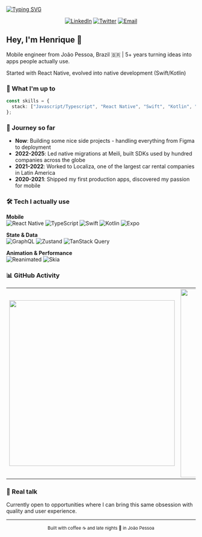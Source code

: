 <!-- Typing Animation -->
[![Typing SVG](https://readme-typing-svg.demolab.com?font=Fira+Code&weight=600&size=28&pause=1000&color=0052CC&center=true&vCenter=true&width=800&lines=Senior+Mobile+Engineer;React+Native+%2B+Native+Development+%F0%9F%8E%89)](https://git.io/typing-svg)

<div align="center">
  
  <!-- Social Links -->
  [![LinkedIn](https://img.shields.io/badge/LinkedIn-0077B5?style=for-the-badge&logo=linkedin&logoColor=white)](https://www.linkedin.com/in/hmarques98/)
  [![Twitter](https://img.shields.io/badge/Twitter-1DA1F2?style=for-the-badge&logo=twitter&logoColor=white)](https://twitter.com/hmarques98_)
  [![Email](https://img.shields.io/badge/Email-D14836?style=for-the-badge&logo=gmail&logoColor=white)](mailto:jhmarques98@gmail.com)
  
</div>

## Hey, I'm Henrique 👋

Mobile engineer from João Pessoa, Brazil 🇧🇷 | 5+ years turning ideas into apps people actually use.

Started with React Native, evolved into native development (Swift/Kotlin)

### 🚀 What I'm up to

```typescript
const skills = {
  stack: ["Javascript/Typescript", "React Native", "Swift", "Kotlin", "GraphQL", "NodeJS", "Go", "Figma"]
};
```

### 💼 Journey so far

- **Now**: Building some nice side projects - handling everything from Figma to deployment
- **2022-2025**: Led native migrations at Meili, built SDKs used by hundred companies across the globe
- **2021-2022**: Worked to Localiza, one of the largest car rental companies in Latin America 
- **2020-2021**: Shipped my first production apps, discovered my passion for mobile

### 🛠️ Tech I actually use

<div align="left">
  
**Mobile**  
![React Native](https://img.shields.io/badge/React_Native-20232A?style=flat-square&logo=react&logoColor=61DAFB)
![TypeScript](https://img.shields.io/badge/TypeScript-007ACC?style=flat-square&logo=typescript&logoColor=white)
![Swift](https://img.shields.io/badge/Swift-FA7343?style=flat-square&logo=swift&logoColor=white)
![Kotlin](https://img.shields.io/badge/Kotlin-0095D5?style=flat-square&logo=kotlin&logoColor=white)
![Expo](https://img.shields.io/badge/Expo-000020?style=flat-square&logo=expo&logoColor=white)

**State & Data**  
![GraphQL](https://img.shields.io/badge/GraphQL-E10098?style=flat-square&logo=graphql&logoColor=white)
![Zustand](https://img.shields.io/badge/Zustand-000000?style=flat-square&logo=react&logoColor=white)
![TanStack Query](https://img.shields.io/badge/TanStack_Query-FF4154?style=flat-square&logo=react-query&logoColor=white)

**Animation & Performance**  
![Reanimated](https://img.shields.io/badge/Reanimated-0052CC?style=flat-square&logo=react&logoColor=white)
![Skia](https://img.shields.io/badge/React_Native_Skia-000000?style=flat-square&logo=react&logoColor=white)

</div>

### 📊 GitHub Activity

<center>
    <table align="center">
      <tr>
          <td>
              <img width="440px" align="center" src="https://github-readme-stats.vercel.app/api?username=hmarques98&show_icons=true&count_private=true&hide_border=true" />
          </td>
          <td>
              <img width="500px" align="center" src="https://github-readme-stats.vercel.app/api/top-langs/?username=hmarques98&hide=html&layout=compact&count_private=true&hide_border=true" />               </td>
      </tr>  
    </table>
</center>

### 💭 Real talk

Currently open to opportunities where I can bring this same obsession with quality and user experience.

---

<div align="center">
  <sub>Built with coffee ☕ and late nights 🌙 in João Pessoa</sub>
</div>
